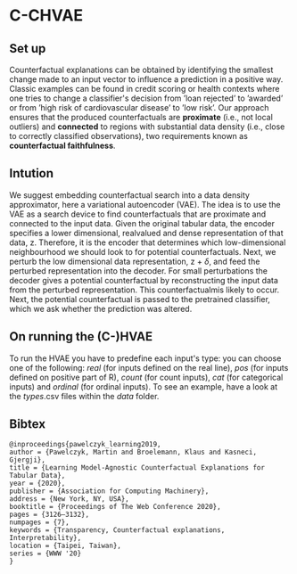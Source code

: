 # C-CHVAE

## Set up
Counterfactual explanations can be obtained by identifying the smallest change made to an input vector to influence a prediction in a positive way. Classic examples can be found in credit scoring or health contexts where one tries to change a classifier's decision from ’loan rejected’ to ’awarded’ or from ’high risk of cardiovascular disease’ to ’low risk’. Our approach ensures that the produced counterfactuals are **proximate** (i.e., not local outliers) and **connected** to regions with substantial data density (i.e., close to correctly classified observations), two requirements known as **counterfactual faithfulness**.

## Intution
We suggest embedding counterfactual search into a data density approximator, here a variational autoencoder (VAE). The idea is to use the VAE as a search device to find counterfactuals that are proximate and connected to the input data. Given the original tabular data, the encoder specifies a lower dimensional, realvalued and dense representation of that data, z. Therefore, it is the encoder that determines which low-dimensional neighbourhood we should look to for potential counterfactuals. Next, we perturb the low dimensional data representation, z + $\delta$, and feed the perturbed representation into the decoder. For small perturbations the decoder gives a potential counterfactual by reconstructing the input data from the perturbed representation. This counterfactualmis likely to occur. Next, the potential counterfactual is passed to the pretrained classifier, which we ask whether the prediction was altered. 

## On running the (C-)HVAE
To run the HVAE you have to predefine each input's type: you can choose one of the following: *real* (for inputs defined on the real line), *pos* (for inputs defined on positive part of R), *count* (for count inputs), *cat* (for categorical inputs) and *ordinal* (for ordinal inputs). To see an example, have a look at the *types*.csv files within the *data* folder.


## Bibtex 
```
@inproceedings{pawelczyk_learning2019,
author = {Pawelczyk, Martin and Broelemann, Klaus and Kasneci, Gjergji},
title = {Learning Model-Agnostic Counterfactual Explanations for Tabular Data},
year = {2020},
publisher = {Association for Computing Machinery},
address = {New York, NY, USA},
booktitle = {Proceedings of The Web Conference 2020},
pages = {3126–3132},
numpages = {7},
keywords = {Transparency, Counterfactual explanations, Interpretability},
location = {Taipei, Taiwan},
series = {WWW '20}
}
```

